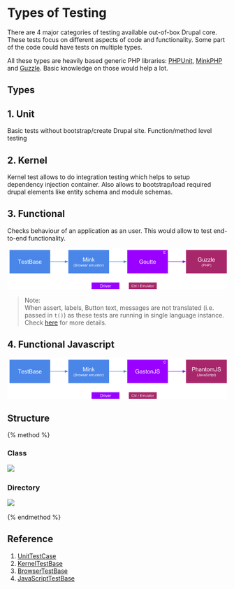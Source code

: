 # Types of Testing
There are 4 major categories of testing available out-of-box Drupal core. These tests focus on different aspects of code and functionality. Some part of the code could have tests on multiple types.

All these types are heavily based generic PHP libraries: [PHPUnit](https://phpunit.de/), [MinkPHP](http://mink.behat.org/en/latest/) and [Guzzle](http://docs.guzzlephp.org/en/stable/). Basic knowledge on those would help a lot.

## Types

## 1. Unit
Basic tests without bootstrap/create Drupal site. Function/method level testing 


## 2. Kernel
Kernel test allows to do integration testing which helps to setup dependency injection container. Also allows to bootstrap/load required drupal elements like entity schema and module schemas.

## 3. Functional
Checks behaviour of an application as an user. This would allow to test end-to-end functionality.

![](https://raw.githubusercontent.com/drupadocs/drupal-core/master/testing/PHPUnit-Functional-Testing-Component-Diagram.png)

>Note:  
When assert, labels, Button text, messages are not translated (i.e. passed in `t()`) as these tests are running in single language instance. Check [here](https://www.drupal.org/docs/8/phpunit/phpunit-browser-test-tutorial#t) for more details.


## 4. Functional Javascript

  
![](https://raw.githubusercontent.com/drupadocs/drupal-core/master/testing/PHPUnit-Javascript-testing-Component-Diagram.png)

## Structure

{% method %}

### Class

![](https://user-images.githubusercontent.com/1220029/32525579-fe73f744-c41c-11e7-816f-cfc86f44fe22.png)

### Directory

![](https://user-images.githubusercontent.com/1220029/32525578-fe5ade1c-c41c-11e7-8b09-e949e0057240.png)  

{% endmethod %}


## Reference
1. [UnitTestCase](https://github.com/drupal/drupal/tree/8.5.x/core/tests/Drupal/Tests/UnitTestCase.php)
2. [KernelTestBase](https://github.com/drupal/drupal/tree/8.5.x/core/tests/Drupal/KernelTests/KernelTestBase.php)
3. [BrowserTestBase](https://github.com/drupal/drupal/tree/8.5.x/core/tests/Drupal/Tests/BrowserTestBase.php)
4. [JavaScriptTestBase](https://github.com/drupal/drupal/tree/8.5.x/core/tests/Drupal/FunctionalJavascriptTests/JavascriptTestBase.php)









